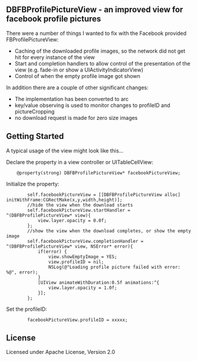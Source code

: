 ## DBFBProfilePictureView - an improved view for facebook profile pictures

There were a number of things I wanted to fix with the Facebook provided FBProfilePictureView:

* Caching of the downloaded profile images, so the network did not get hit for every instance of the view
* Start and completion handlers to allow control of the presentation of the view (e.g. fade-in or show a UIActivityIndicatorView)
* Control of when the empty profile image got shown

In addition there are a couple of other significant changes:

* The implementation has been converted to arc
* key/value observing is used to monitor changes to profileID and pictureCropping
* no download request is made for zero size images

## Getting Started

A typical usage of the view might look like this...

Declare the property in a view controller or UITableCellView:

```objc
    @property(strong) DBFBProfilePictureView* facebookPictureView;
```

Initialize the property:

```objc
        self.facebookPictureView = [[DBFBProfilePictureView alloc] initWithFrame:CGRectMake(x,y,width,height)];
        //hide the view when the download starts
        self.facebookPictureView.startHandler = ^(DBFBProfilePictureView* view){
            view.layer.opacity = 0.0f;
        };
        //show the view when the download completes, or show the empty image
        self.facebookPictureView.completionHandler = ^(DBFBProfilePictureView* view, NSError* error){
            if(error) {
                view.showEmptyImage = YES;
                view.profileID = nil;
                NSLog(@"Loading profile picture failed with error: %@", error);
            } 
            [UIView animateWithDuration:0.5f animations:^{
                view.layer.opacity = 1.0f;
            }];
        };
```

Set the profileID:

```objc
		facebookPictureView.profileID = xxxxx;
```

## License

Licensed under Apache License, Version 2.0
